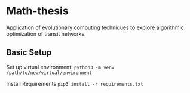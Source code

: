 # Math-thesis
Application of evolutionary computing techniques to explore algorithmic optimization of transit networks. 

## Basic Setup
Set up virtual environment:
`python3 -m venv /path/to/new/virtual/environment`

Install Requirements
`pip3 install -r requirements.txt`

